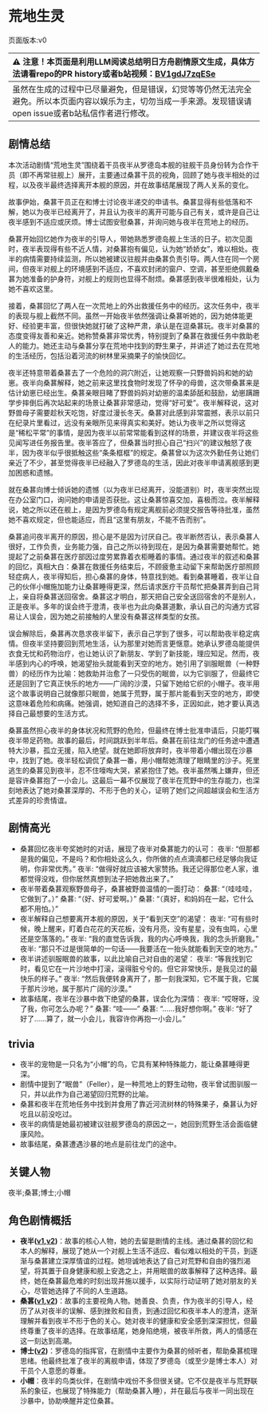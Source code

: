 # 荒地生灵
页面版本:v0
 

| :warning: 注意！本页面是利用LLM阅读总结明日方舟剧情原文生成，具体方法请看repo的PR history或者b站视频：[BV1gdJ7zqESe](https://www.bilibili.com/video/BV1gdJ7zqESe/)         |
|:----------------------------|
| 虽然在生成的过程中已尽量避免，但是错误，幻觉等等仍然无法完全避免。所以本页面内容以娱乐为主，切勿当成一手来源。发现错误请open issue或者b站私信作者进行修改。|



## 剧情总结
本次活动剧情“荒地生灵”围绕着干员夜半从罗德岛本舰的驻舰干员身份转为合作干员（即不再常驻舰上）展开，主要通过桑葚干员的视角，回顾了她与夜半相处的过程，以及夜半最终选择离开本舰的原因，并在故事结尾展现了两人关系的变化。

故事伊始，桑葚干员正在和博士讨论夜半递交的申请书。桑葚显得有些低落和不解，她以为夜半已经离开了，并且认为夜半的离开可能与自己有关，或许是自己让夜半感到不适应或厌烦。博士试图安慰桑葚，并询问她与夜半在荒地上的经历。

桑葚开始回忆她作为夜半的引导人，带她熟悉罗德岛舰上生活的日子。初次见面时，夜半表现得有些不近人情，对桑葚抱有偏见，认为她“娇娇女”，难以相处。夜半的病情需要持续监测，所以她被建议驻舰并由桑葚负责引导。两人住在同一个房间，但夜半对舰上的环境感到不适应，不喜欢封闭的窗户、空调，甚至拒绝佩戴桑葚为她准备的护身符，对舰上的规则也显得不耐烦。桑葚感到夜半很难相处，认为她不喜欢这里。

接着，桑葚回忆了两人在一次荒地上的外出救援任务中的经历。这次任务中，夜半的表现与舰上截然不同。虽然一开始夜半依然强调让桑葚听她的，因为她体能更好、经验更丰富，但很快她就打破了这种严肃，承认是在逗桑葚玩。夜半对桑葚的态度变得友善和亲近。她称赞桑葚非常优秀，特别提到了桑葚在救援任务中救助老人的能力。她还主动与桑葚分享在荒地中找到的野生果子，并讲述了她过去在荒地的生活经历，包括沿着河流的树林里采摘果子的愉快回忆。

夜半还特意带着桑葚去了一个危险的洞穴附近，让她观察一只野兽妈妈和她的幼崽。夜半向桑葚解释，她之前来这里找食物时发现了怀孕的母兽，这次带桑葚来是估计幼崽已经出生。桑葚亲眼目睹了野兽妈妈对幼崽的温柔舔舐和鼓励，幼崽蹒跚学步摔倒后再次站起来的场景让桑葚非常感动，觉得“好可爱”。夜半解释说，这对野兽母子需要趁秋天吃饱，好度过漫长冬天。桑葚对此感到非常震撼，表示以前只在纪录片里看过，远没有亲眼所见来得真实和美好。她认为夜半之所以觉得这是“稀松平常”的事情，是因为夜半以前常常能看到这样的场景，并建议夜半将这些见闻写进任务报告里。夜半答应了，但桑葚当时担心自己“扫兴”的建议触怒了夜半，因为夜半似乎很抵触这些“条条框框”的规定。桑葚曾以为这次外勤任务让她们亲近了不少，甚至觉得夜半已经融入了罗德岛的生活，因此对夜半申请离舰感到更加困惑和遗憾。

就在桑葚向博士倾诉她的遗憾（以为夜半已经离开，没能道别）时，夜半突然出现在办公室门口，询问她的申请是否获批。这让桑葚惊喜交加，喜极而泣。夜半解释说，她之所以还在舰上，是因为罗德岛有规定离舰前必须提交报告等待批准，虽然她不喜欢规定，但也能适应，而且“这里有朋友，不能不告而别”。

桑葚追问夜半离开的原因，担心是不是因为讨厌自己。夜半断然否认，表示桑葚人很好，工作负责，业务能力强，自己之所以待到现在，是因为桑葚需要她帮忙。她提起了之前桑葚在医疗部因过度劳累靠着衣柜睡着的事情。通过夜半的叙述和桑葚的回忆，真相大白：桑葚在救援任务结束后，不顾疲惫主动留下来帮助医疗部照顾轻症病人，夜半得知后，担心桑葚的身体，特意找到她。看到桑葚睡着，夜半让自己的伙伴小帽施加能力让桑葚睡得更深，然后请求医疗干员帮忙把桑葚弄到自己背上，亲自将桑葚送回宿舍。桑葚这才明白，那天把自己安全送回宿舍的不是别人，正是夜半。多年的误会终于澄清，夜半也为此向桑葚道歉，承认自己的沟通方式容易让人误会，因为她之前接触的人里没有桑葚这样类型的女孩。

误会解除后，桑葚再次恳求夜半留下，表示自己学到了很多，可以帮助夜半稳定病情。但夜半坚持要回到荒地生活，认为那里对她而言更惬意。她承认罗德岛能提供衣食无忧和药物治疗，也让她认识了新朋友、学到了新技能，理应知足。然而，夜半感到内心的呼唤，她渴望抬头就能看到天空的地方。她引用了驯服眠兽（一种野兽）的经历作为比喻：她救助并治愈了一只受伤的眠兽，以为它驯服了，但最终它还是回到了它真正快乐的地方——广阔的沙漠，只留下她给它织的小帽子。夜半用这个故事说明自己就像那只眠兽，她属于荒野，属于那片能看到天空的地方，即使这意味着危险和病痛。她强调，她知道自己的选择不多，正因如此，她才要认真选择自己最想要的生活方式。

桑葚虽然担心夜半的身体状况和荒野的危险，但最终在博士批准申请后，只能叮嘱夜半带足药物。故事的最后，时间跳跃到半年后。桑葚在前往龙门的任务途中遭遇特大沙暴，孤立无援，陷入绝望。就在她即将放弃时，夜半带着小帽出现在沙暴中，找到了她。夜半轻松调侃了桑葚一番，用小帽帮她清理了眼睛里的沙子。死里逃生的桑葚见到夜半，忍不住嚎啕大哭，紧紧抱住了她。夜半虽然嘴上嫌弃，但还是容许桑葚抱了一小会儿。这最后一幕不仅展现了夜半在荒野中的生存能力，也深刻地表达了她对桑葚深厚的、不形于色的关心，证明了她们之间超越误会和生活方式差异的珍贵情谊。
## 剧情高光
- 桑葚回忆夜半夸奖她时的对话，展现了夜半对桑葚能力的认可：
  夜半: “但那都是我的偏见，不是吗？和你相处这么久，你所做的点点滴滴都已经足够向我证明，你非常优秀。”
  夜半: “做得好就应该被大家赞扬。我还记得那位老人家，谁都觉得没戏，但你居然真想到法子把她救出来了。”
- 夜半带着桑葚观察野兽母子，桑葚被野兽温情的一面打动：
  桑葚: “（哇哇哇，它做到了。）”
  桑葚: “（好、好可爱啊。）”
  桑葚: “（真好，和妈妈在一起，它什么都不用怕。）”
- 夜半解释自己想要离开本舰的原因，关于“看到天空”的渴望：
  夜半: “可有些时候，晚上醒来，盯着白花花的天花板，没有月亮，没有星星，没有虫鸣，心里还是空落落的。”
  夜半: “我的直觉告诉我，我的内心呼唤我，我的念头折磨我。”
  夜半: “那只不过是很简单的一句话——我要活在一抬头就能看到天空的地方。”
- 夜半讲述驯服眠兽的故事，以此比喻自己对自由的渴望：
  夜半: “等我找到它时，看见它在一片沙地中打滚，滚得脏兮兮的。但它非常快乐，是我见过的最快乐的样子。”
  夜半: “然后我便转身离开了，那一刻我深知，它不属于我，它属于那片沙地，属于那片广阔的沙漠。”
- 故事结尾，夜半在沙暴中救下绝望的桑葚，误会化为深情：
  夜半: “哎呀呀，没了我，你可怎么办呢？”
  桑葚: “哇——”
  桑葚: “......我好想你啊。”
  夜半: “好了好了......算了，就一小会儿，我容许你再抱一小会儿。”
## trivia
- 夜半的宠物是一只名为“小帽”的鸟，它具有某种特殊能力，能让桑葚睡得更深。
- 剧情中提到了“眠兽”（Feller），是一种荒地上的野生动物，夜半曾试图驯服一只，并以此作为自己渴望回归荒野的比喻。
- 桑葚和夜半在荒地任务中找到并食用了靠近河流树林的特殊果子，桑葚认为好吃且以前没吃过。
- 夜半的病情是她最初被建议驻舰罗德岛的原因之一，她回到荒野生活会面临健康风险。
- 故事结尾，桑葚遭遇沙暴的地点是前往龙门的途中。
## 关键人物
夜半;桑葚;博士;小帽
## 角色剧情概括
-   **夜半([v1](../chars/char_476_blkngt.md),[v2](../char_v3/char_476_blkngt.md))**：故事的核心人物，她的去留是剧情的主线。通过桑葚的回忆和本人的解释，展现了她从一个对舰上生活不适应、看似难以相处的干员，到逐渐与桑葚建立深厚情谊的过程。她坦诚地表达了自己对荒野和自由的强烈渴望，将其置于自身健康和舰上安逸之上，并用眠兽的故事解释了这种选择。最终，她在桑葚最危难的时刻出现并施以援手，以实际行动证明了她对朋友的关心，尽管她选择了不同的人生道路。
-   **桑葚([v1](../chars/char_473_mberry.md),[v2](../char_v3/char_473_mberry.md))**：故事的主要视角人物。她善良、负责，作为夜半的引导人，经历了从对夜半的误解、感到挫败和自责，到通过回忆和夜半本人的澄清，逐渐理解并看到夜半不形于色的关心。她对夜半的健康和安全感到深深担忧，但最终尊重了夜半的选择。在故事结尾，她身陷绝境，被夜半所救，两人的情感在这一刻达到高潮。
-   **博士([v2](../char_v3/extended_char_bo_shi.md))**：罗德岛的指挥官，在剧情中主要作为桑葚的倾听者，帮助桑葚梳理思绪。他最终批准了夜半的离舰申请，体现了罗德岛（或至少是博士本人）对干员个人意愿的尊重。
-   **小帽**：夜半的鸟类伙伴，在剧情中戏份不多但很关键。它不仅是夜半与荒野联系的象征，也展现了特殊能力（帮助桑葚入睡），并在最后与夜半一同出现在沙暴中，协助唤醒并定位桑葚。